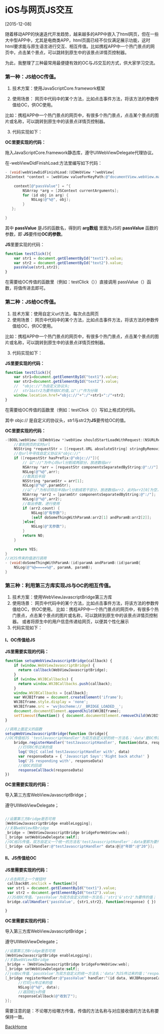 # iOS与网页JS交互

[2015-12-08]

随着移动APP的快速迭代开发趋势，越来越多的APP中嵌入了html网页，但在一些大中型APP中，尤其是电商类APP，html页面已经不仅仅满足展示功能，这时html要求能与原生语言进行交互、相互传值。比如携程APP中一个热门景点的网页中，点击某个景点，可以跳转到原生中的该景点详情页控制器。

为此，我整理了三种最常用最便捷有效的OC与JS交互的方式，供大家学习交流。

### 第一种：JS给OC传值。

1. 技术方案：使用JavaScriptCore.framework框架 

2. 使用场景： 网页中代码中的某个方法，比如点击事件方法，将该方法的参数传值给OC，供OC使用。

比如：携程APP中一个热门景点的网页中，有很多个热门景点，点击某个景点的图片或名称，可以跳转到原生中的该景点详情页控制器。

3. 代码实现如下：

**OC里要实现的代码：**

拖入JavaScriptCore.framework静态库，遵守UIWebViewDelegate代理协议。

在-webViewDidFinishLoad:方法里编写如下代码：

```objective-c
- (void)webViewDidFinishLoad:(UIWebView *)webView{
JSContext *context = [webView valueForKeyPath:@"documentView.webView.mainFrame.javaScriptContext"];
  
    context[@"passValue"] = ^{
        NSArray *arg = [JSContext currentArguments];
        for (id obj in arg) {
            NSLog(@"%@", obj);
        }
   };
 
}

```

其中 **passValue** 是JS的函数名，得到的 **arg数组** 里面为JS的 **passValue** 函数的参数，即 **JS**要传给**OC的参数**。

**JS**里要实现的代码：

```javascript
function testClick(){
    var str1 = document.getElementById("text1").value;
    var str2 = document.getElementById("text2").value;
    passValue(str1,str2);
}
```

在需要给OC传值的函数里（例如：testClick（））直接调用 passValue（）函数，将值传进去即可。

### 第二种：JS给OC传值。

1. 技术方案：使用自定义url方法，每次点击网页
2. 使用场景： 网页中代码中的某个方法，比如点击事件方法，将该方法的参数传值给OC，供OC使用。

比如：携程APP中一个热门景点的网页中，有很多个热门景点，点击某个景点的图片或名称，可以跳转到原生中的该景点详情页控制器。

3. 代码实现如下：

**JS里要实现的代码：**

```javascript
function testClick(){
    var str1=document.getElementById("text1").value;
    var str2=document.getElementById("text2").value;
    //  "objc://"为自定义协议头;
    //  str1&str2为要传给OC的值,以":/"作为分隔
    window.location.href="objc://"+":/"+str1+":/"+str2;
}
```

在需要给OC传值的函数里（例如：testClick（））写如上格式的代码。

其中 objc:// 是自定义的协议头，str1与str2为**JS**要传给OC的值。

**OC里要实现的代码：**

```objective-c
-(BOOL)webView:(UIWebView *)webView shouldStartLoadWithRequest:(NSURLRequest *)request navigationType:(UIWebViewNavigationType)navigationType{
    //拿到网页的实时url
    NSString *requestStr = [[request.URL absoluteString] stringByRemovingPercentEncoding];
    //在url中寻找自定义协议头"objc://"
    if ([requestStr hasPrefix:@"objc://"]){
        // 以"://"为中心将url分割成两部分，放进数组arr
        NSArray *arr = [requestStr componentsSeparatedByString:@"://"];
        NSLog(@"%@",arr);
        //取其后半段
        NSString *paramStr = arr[1];
        NSLog(@"%@",paramStr);
        //以":/"为标识将后半段url分割成若干部分，放进数组arr2，此时arr2[0]为空，arr2[1]为第一个传参值，arr2[2]为第二个传参值，以此类推
        NSArray *arr2 = [paramStr componentsSeparatedByString:@":/"];
        NSLog(@"%@",arr2);
        //取出参数，进行使用
        if (arr2.count) {
            NSLog(@"有参数");
            [self doSomeThingWithParamA:arr2[1] andParamB:arr2[2]];
        }else{
            NSLog(@"无参数");
        }
        return NO;
    }
 
    return YES;
}
//对JS传来的值进行调用
- (void)doSomeThingWithParamA:(id)paramA andParamB:(id)paramB{
    NSLog(@"%@=====%@", paramA, paramB);
}
```

### 第三种：利用第三方库实现JS与OC的相互传值。

1. 技术方案：使用WebViewJavascriptBridge第三方库
2. 使用场景： 网页中代码中的某个方法，比如点击事件方法，将该方法的参数传值给OC，供OC使用。 比如：携程APP中一个热门景点的网页中，有很多个热门景点，点击某个景点的图片或名称，可以跳转到原生中的该景点详情页控制器。 或者将原生中的用户信息传递给网页，以便其个性化展示
3. 代码实现如下：

#### **I、OC传值给JS**

**JS里需要实现的代码：**

```javascript
function setupWebViewJavascriptBridge(callback) {
    if (window.WebViewJavascriptBridge) {
      return callback(WebViewJavascriptBridge); 
    }
    if (window.WVJBCallbacks) { 
      return window.WVJBCallbacks.push(callback);
    }
    window.WVJBCallbacks = [callback];
    var WVJBIframe = document.createElement('iframe');
    WVJBIframe.style.display = 'none';
    WVJBIframe.src = 'wvjbscheme://__BRIDGE_LOADED__';
    document.documentElement.appendChild(WVJBIframe);
    setTimeout(function() { document.documentElement.removeChild(WVJBIframe) }, 0)
}

//调用上面定义的函数
setupWebViewJavascriptBridge(function (bridge){
//OC传值给JS 'testJavascriptHandler'为双方自定义好的统一方法名；'data'是OC传过来的值；'responseCallback'是JS接收到之后给OC的回调
    bridge.registerHandler('testJavascriptHandler', function(data, responseCallback) {
      //打印OC传过来的值
      log('ObjC called testJavascriptHandler with', data)
      var responseData = { 'Javascript Says':'Right back atcha!' }
      log('JS responding with', responseData)
      //给OC的回调
      responseCallback(responseData)
})

```

**OC里需要实现的代码：**

导入第三方库WebViewJavascriptBridge；

遵守UIWebViewDelegate；

```objective-c

//设置第三方Bridge是否可用
[WebViewJavascriptBridge enableLogging];
//关联webView和bridge
_bridge = [WebViewJavascriptBridge bridgeForWebView:web];
[_bridge setWebViewDelegate:self];
//OC给JS传值，双方自定义一个统一的方法名'testJavascriptHandler'；data里即为要传过去的值
[_bridge callHandler:@"testJavascriptHandler" data:@{@"年龄":@"20"}];

```

#### **II、JS传值给OC**

**JS里需要实现的代码：**

```javascript
//点击网页上一个按钮时
 callbackBt.onclick = function(){  
 var str1 = document.getElementById("text1").value;
 var str2 = document.getElementById("text2").value;
 //JS给OC传值。'passValue'为双方自定义的统一方法名；'str1'&'str2'为要传的值； response为OC收到后给JS的回调
 bridge.callHandler('passValue', {str1,str2}, function(response) { })

}
```

**OC里需要实现的代码：**

导入第三方库WebViewJavascriptBridge；

遵守UIWebViewDelegate；

```objective-c
//设置第三方Bridge是否可用
[WebViewJavascriptBridge enableLogging];
//关联webView和bridge
_bridge = [WebViewJavascriptBridge bridgeForWebView:web];
[_bridge setWebViewDelegate:self];
//js给oc传值.'passValue'为双方自定义的统一方法名；'data'为JS传过来的值；'responseCallback'为OC收到值后给JS返回的回调
[_bridge registerHandler:@"passValue" handler:^(id data, WVJBResponseCallback responseCallback){
      //打印js传过来的值
      NSLog(@"%@", data);
      //返回给js的值
      responseCallback(@"收到了");
}];
```

需要注意的是：不论哪方给哪方传值，传值的方法名称与对应接收值的方法名称要保持一致。





[BackHome](http://robinshare.github.io/)